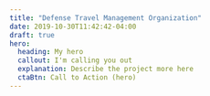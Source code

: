 ```yaml
---
title: "Defense Travel Management Organization"
date: 2019-10-30T11:42:42-04:00
draft: true
hero:
  heading: My hero
  callout: I'm calling you out
  explanation: Describe the project more here
  ctaBtn: Call to Action (hero)
---
```

